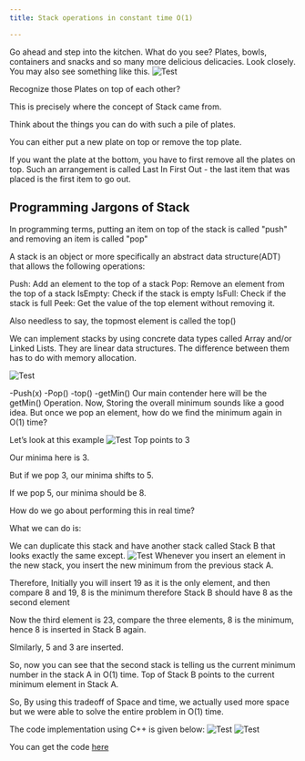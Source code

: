 ```yaml
---
title: Stack operations in constant time O(1)

---
```

Go ahead and step into the kitchen. 
What do you see? 
Plates, bowls, containers and snacks and so many more delicious delicacies. 
Look closely.
You may also see something like this.
![Test](/blog/img/1.png "Test")

Recognize those Plates on top of each other? 

This is precisely where the concept of Stack came from. 

Think about the things you can do with such a pile of plates.

You can either put a new plate on top or remove the top plate.

If you want the plate at the bottom, you have to first remove all the plates on top.
Such an arrangement is called Last In First Out - the last item that was placed is the first item to go out.

## Programming Jargons of Stack
In programming terms, putting an item on top of the stack is called "push" and removing an item is called "pop"

A stack is an object or more specifically an abstract data structure(ADT) that allows the following operations:

Push: Add an element to the top of a stack
Pop: Remove an element from the top of a stack
IsEmpty: Check if the stack is empty
IsFull: Check if the stack is full
Peek: Get the value of the top element without removing it.

Also needless to say, the topmost element is called the top()

We can implement stacks by using concrete data types called Array  and/or Linked Lists. They are linear data structures. The difference between them has to do with memory allocation.

![Test](/blog/img/2.png "Test")

-Push(x)
-Pop()
-top()
-getMin()
Our main contender here will be the getMin() Operation.
Now, Storing the overall minimum sounds like a good idea. But once we pop an element, how do we find the minimum again in O(1) time?

Let’s look at this example
![Test](/blog/img/3.png "Test")
Top points to 3

Our minima here is 3.

But if we pop 3, our minima shifts to 5.

If we pop 5, our minima should be 8.

How do we go about performing this in real time?

What we can do is:


We can duplicate this stack and have another stack called Stack B that looks exactly the same except.
![Test](/blog/img/4.png "Test")
Whenever you insert an element in the new stack, you insert the new minimum from the previous stack A.

Therefore, Initially you will insert 19 as it is the only element, and then compare 8 and 19,
8 is the minimum therefore Stack B should have 8 as the second element

Now the third element is 23, compare the three elements, 8 is the minimum, hence 8 is inserted in Stack B again. 

SImilarly, 5 and 3 are inserted. 

So, now you can see that the second stack is telling us the current minimum number in the stack A in O(1) time.
Top of Stack B points to the current minimum element in Stack A.

So, By using this tradeoff of Space and time, we actually used more space but we were able to solve the entire problem in O(1) time.

The code implementation using C++ is given below:
![Test](/blog/img/5.png "Test")
![Test](/blog/img/6.png "Test")

You can get the code <a href="https://github.com/Shreya869/get_min-Stack-in-O-1-/tree/master
" target="_top">here</a>
